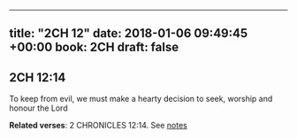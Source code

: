 
---
title: "2CH 12"
date: 2018-01-06 09:49:45 +00:00
book: 2CH
draft: false
---

## 2CH 12:14

To keep from evil, we must make a hearty decision to seek, worship and honour the Lord

**Related verses**: 2 CHRONICLES 12:14. See [notes](https://my.bible.com/notes/2806628467025371938)


